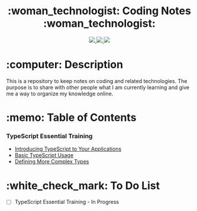 <div align="center">
   <h1>:woman_technologist: Coding Notes :woman_technologist:</h1>
   <a href="http://steviecodes.com" target="_blank">
      <img src="https://img.shields.io/badge/-Portfolio_-darkgreen?style=for-the-badge&logo=medium"/>
   </a>
   <a href="https://www.linkedin.com/in/stevie-militello/" target="_blank">
      <img src="https://img.shields.io/badge/-Linkedin-blue?style=for-the-badge&``logo=Linkedin&logoColor=white">
   </a> 
   <a href="mailto:steviemilitello@gmail.com" target="_blank">
      <img src="https://img.shields.io/badge/-Email-c14438?style=for-the-badge&logo=Gmail&``logoColor=white">
   </a>
</div>

<h1>:computer: Description</h1>

<p>This is a repository to keep notes on coding and related technologies. The purpose is to share with other people what I am currently learning and give me a way to organize my knowledge online.</p>

<h1>:memo: Table of Contents</h1>

<h3>TypeScript Essential Training</h3>

- [Introducing TypeScript to Your Applications](typescript-essential-training/1-introducing-typescript-to-your-applications.md)
- [Basic TypeScript Usage](typescript-essential-training/2-basic-typescript-usage.md)
- [Defining More Complex Types](typescript-essential-training/3-defining-more-complex-types.md)

<h1>:white_check_mark: To Do List</h1>

- [ ] TypeScript Essential Training - In Progress 
